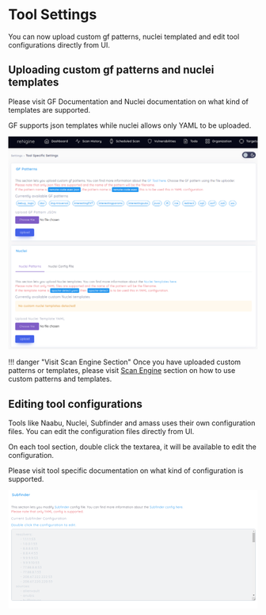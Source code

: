 # Tool Settings

You can now upload custom gf patterns, nuclei templated and edit tool configurations directly from UI.

## Uploading custom gf patterns and nuclei templates

Please visit GF Documentation and Nuclei documentation on what kind of templates are supported.

GF supports json templates while nuclei allows only YAML to be uploaded.

![](../static/usage/tool.png)

!!! danger "Visit Scan Engine Section"
Once you have uploaded custom patterns or templates, please visit [Scan Engine](/usage/scan_engine) section on how to use custom patterns and templates.

## Editing tool configurations

Tools like Naabu, Nuclei, Subfinder and amass uses their own configuration files. You can edit the configuration files directly from UI.

On each tool section, double click the textarea, it will be available to edit the configuration.

Please visit tool specific documentation on what kind of configuration is supported.

![](../static/usage/tool_settings.png)
